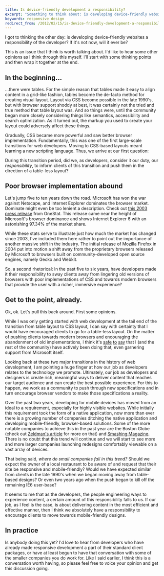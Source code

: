 ```yaml
---
title: Is device-friendly development a responsibility?
excerpt: "Something to think about: is developing device-friendly websites a responsibility of the developer?"
keywords: responsive design
redirect_from: /2012/02/15/is-device-friendly-development-a-responsibility/
---
```

I got to thinking the other day: is developing device-friendly websites a responsibility of the developer? If it's not now, will it ever be?

This is an issue that I think is worth talking about. I'd like to hear some other opinions as I think through this myself. I'll start with some thinking points and then wrap it together at the end.

In the beginning…
-------------------

…there were tables. For the simple reason that tables made it easy to align content in a grid-like fashion, tables become the de-facto method for creating visual layout. Layout via CSS become possible in the late 1990's, but with browser support shoddy at best, it was certainly not the tried and true method that table layout was. And so things were, until the community began more closely considering things like semantics, accessibility and search optimization. As it turned out, the markup you used to create your layout could adversely affect these things.

Gradually, CSS became more powerful and saw better browser implementation. Fundamentally, this was one of the first large-scale transitions for web developers. Moving to CSS-based layouts meant learning a new scripting language. Thus, we arrive at our first question:

During this transition period, did we, as developers, consider it our duty, our *responsibility*, to inform clients of this transition and push them in the direction of a table-less layout?

Poor browser implementation abound
----------------------------------

Let's jump five to ten years down the road. Microsoft has won the war against Netscape, and Internet Explorer dominates the browser market. Dominate might even be too lenient a description. Check out [this 2003 press release](http://www.onestat.com/html/aboutus_pressbox23.html) from OneStat. This release came near the height of Microsoft's browser dominance and shows Internet Explorer 6 with an astonishing 97.34% of the market share.

While these stats serve to illustrate just how much the market has changed since 2003, I've included them here rather to point out the importance of another massive shift in the industry. The initial release of Mozilla Firefox in 2004 put into motion a shift away from the proprietary browsers released by Microsoft to browsers built on community-developed open source engines, namely Gecko and Webkit.

So, a second rhetorical: In the past five to six years, have developers made it their responsibility to sway clients away from lingering old versions of browsers with poor implementations of CSS and towards modern browsers that provide the user with a richer, immersive experience?

Get to the point, already.
--------------------------

Ok, ok. Let's pull this back around. First some opinions.

While I was only getting started with web development at the tail end of the transition from table layout to CSS layout, I can say with certainty that I would have encouraged clients to go for a table-less layout. On the matter of pushing clients towards modern browsers and encouraging the abandonment of old implementations, I think it's [safe](http://www.ie6countdown.com/) [to](http://www.ie6death.com/) [say](http://code.google.com/chrome/chromeframe/) that I (and the rest of the community) have actively been doing that, even garnering support from Microsoft itself.

Looking back at these two major transitions in the history of web development, I am pointing a huge finger at how our job as developers relates to the technology we promote. Ultimately, our job as developers and designers is create rich, meaningful ways to deliver content that reaches our target audience and can create the best possible experience. For this to happen, we work as a community to push through new specifications and in turn encourage browser vendors to make those specifications a reality.

Over the past two years, developing for mobile devices has moved from an ideal to a requirement, especially for highly visible websites. While initially this requirement took the form of a native application, now more than ever there is a growing number of companies ditching the native application and developing mobile-friendly, browser-based solutions. Some of the more notable companies to achieve this in the past year are the Boston Globe (check out [Zeldman's article](http://www.zeldman.com/2011/09/15/boston-globes-responsive-redesign-discuss/) for more on that) and [Smashing Magazine](http://www.smashingmagazine.com/). There is no doubt that this trend will continue and we will start to see more and more larger companies launching redesigns comfortably viewable on a vast array of devices.

That being said, *where do small companies fall in this trend?* Should we expect the owner of a local restaurant to be aware of and request that their site be responsive and mobile-friendly? Would we have expected similar from clients in the late 1990's when we began moving away from table-based designs? Or even two years ago when the push began to kill off the remaining IE6 user-base?

It seems to me that as the developers, the people engineering ways to experience content, a certain amount of this responsibility falls to us. If our job, as I feel is the case, is about delivering content in the most efficient and effective manner, then I think we absolutely have a responsibility to encourage clients to move towards mobile-friendly designs.

In practice
-----------

Is anybody doing this yet? I'd love to hear from developers who have already made responsive development a part of their standard client packages, or have at least begun to have that conversation with some of the smaller companies you do work for. Like I said earlier, I think this is a conversation worth having, so please feel free to voice your opinion and get this discussion going.
